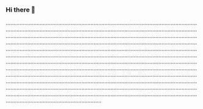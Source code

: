 ### Hi there 👋

..............................................................................................................................................................................................................................................................................................................................................................................................................................................................................................................................................................................................................................................................................................................................................................................................................................................................................................................................................................................................................................................................................................................................................................................................................................................................................................................................................................................................................................................................................................................................................................................................................